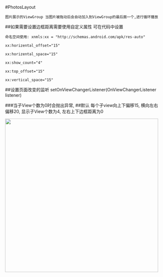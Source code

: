 #PhotosLayout

    图片展示的ViewGroup 当图片被拖动后会自动加入到ViewGroup的最后面一个,进行循环播放
  
##如果需要设置边框距离需要使用自定义属性 可在代码中设置

    命名空间使用: xnmls:xx = "http://schemas.android.com/apk/res-auto"

    xx:horizental_offset="15"

    xx:horizental_space="15"

    xx:show_count="4"

    xx:top_offset="15"

    xx:vertical_space="15"
##设置页面改变的监听
    setOnViewChangerListener(OnViewChangerListener listener)
    
###当子View个数为0时会抛出异常,
##默认
    每个子view向上下偏移15,
    横向左右偏移20,
    显示子View个数为4,
    左右上下边框距离为0
   

<img src="https://github.com/icechao/PhotosLayout/blob/master/1.gif" width="500" hegiht="500" align=center />
